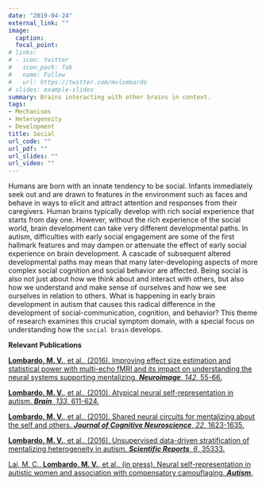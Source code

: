 ```yaml
---
date: "2019-04-24"
external_link: ""
image:
  caption:
  focal_point:
# links:
# - icon: twitter
#   icon_pack: fab
#   name: Follow
#   url: https://twitter.com/mvlombardo
# slides: example-slides
summary: Brains interacting with other brains in context.
tags:
- Mechanisms
- Heterogeneity
- Development
title: Social
url_code: ""
url_pdf: ""
url_slides: ""
url_video: ""
---
```


Humans are born with an innate tendency to be social. Infants immediately seek out and are drawn to features in the environment such as faces and behave in ways to elicit and attract attention and responses from their caregivers. Human brains typically develop with rich social experience that starts from day one. However, without the rich experience of the social world, brain development can take very different developmental paths. In autism, difficulties with early social engagement are some of the first hallmark features and may dampen or attenuate the effect of early social experience on brain development. A cascade of subsequent altered developmental paths may mean that many later-developing aspects of more complex social cognition and social behavior are affected. Being social is also not just about how we think about and interact with others, but also how we understand and make sense of ourselves and how we see ourselves in relation to others. What is happening in early brain development in autism that causes this radical difference in the development of social-communication, cognition, and behavior? This theme of research examines this crucial symptom domain, with a special focus on understanding how the `social brain` develops.

**Relevant Publications**

[**Lombardo, M. V.**, et al., (2016). Improving effect size estimation and statistical power with multi-echo fMRI and its impact on understanding the neural systems supporting mentalizing. ***Neuroimage***, *142*, 55-66.](https://www.sciencedirect.com/science/article/pii/S1053811916303299?via%3Dihub)

[**Lombardo, M. V.**, et al., (2010). Atypical neural self-representation in autism. ***Brain***, *133*, 611-624.](https://academic.oup.com/brain/article/133/2/611/287808)

[**Lombardo, M. V.**, et al., (2010). Shared neural circuits for mentalizing about the self and others. ***Journal of Cognitive Neuroscience***, *22*, 1623-1635.](https://www.mitpressjournals.org/doi/pdfplus/10.1162/jocn.2009.21287)

[**Lombardo, M. V.**, et al., (2016). Unsupervised data-driven stratification of mentalizing heterogeneity in autism. ***Scientific Reports***, *6*, 35333.](https://www.nature.com/articles/srep35333)

[Lai, M. C., **Lombardo, M. V.**, et al., (in press). Neural self-representation in autistic women and association with compensatory camouflaging. ***Autism***.](https://journals.sagepub.com/doi/full/10.1177/1362361318807159?fbclid=IwAR2MBIslWAEnz6l-PbSlcPB4cFhhIvM7XaQGOXQ-csOm9UR7iSiwjLfmZsk#articleShareContainer)
